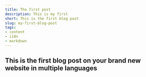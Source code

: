 ```yaml
---
title: The first post
description: This is my first
short: This is the first blog post
slug: my-first-blog-post
tags:
- content
- i18n
- markdown
---
```

## This is the first blog post on your brand new website in multiple languages
